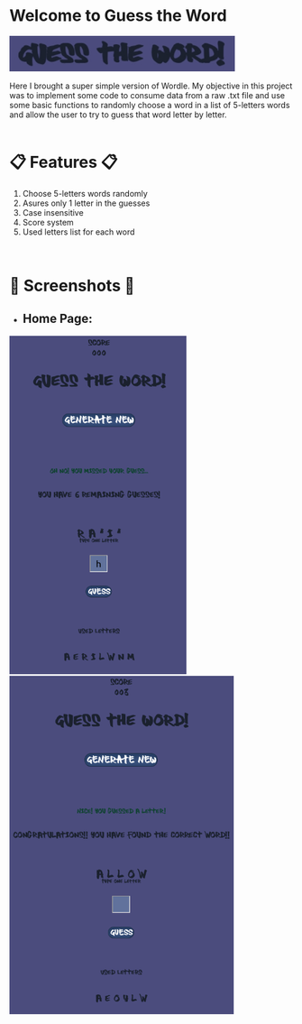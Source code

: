 # Welcome to Guess the Word
<img width='400px' src="https://github.com/CesarM-OChem/training-html-css-js/blob/main/guess-the-word/images/Screenshot_4-5-2024_11463_.jpeg" alt="Guess the Word">

Here I brought a super simple version of Wordle. My objective in this project was to implement some code
to consume data from a raw .txt file and use some basic functions to randomly choose a word in a list of
5-letters words and allow the user to try to guess that word letter by letter.
<br><br>

# 📋 Features 📋
1. Choose 5-letters words randomly
2. Asures only 1 letter in the guesses
3. Case insensitive
4. Score system
5. Used letters list for each word
<br>

# 📸 Screenshots 📸

* ## Home Page:
<img height='600px' src="guess-the-word/images/screenshot01.png" alt="screenshot01">
<br>

<img height='600px' src="guess-the-word/images/screenshot02.png" alt="screenshot02">
<br>

